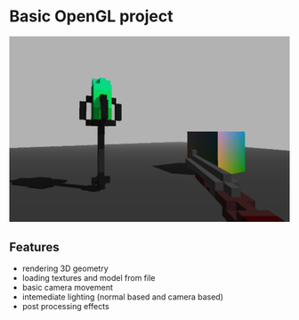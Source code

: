 # Basic OpenGL project

![screenshot](./screenshot.png)

## Features

- rendering 3D geometry
- loading textures and model from file
- basic camera movement
- intemediate lighting (normal based and camera based)
- post processing effects
